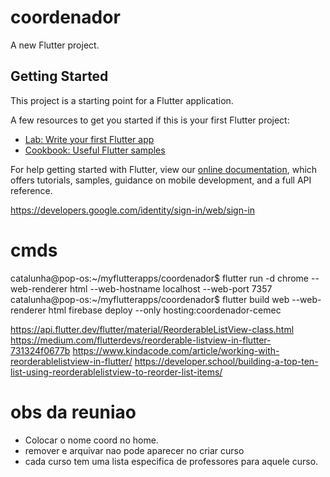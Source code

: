 # coordenador

A new Flutter project.

## Getting Started

This project is a starting point for a Flutter application.

A few resources to get you started if this is your first Flutter project:

- [Lab: Write your first Flutter app](https://flutter.dev/docs/get-started/codelab)
- [Cookbook: Useful Flutter samples](https://flutter.dev/docs/cookbook)

For help getting started with Flutter, view our
[online documentation](https://flutter.dev/docs), which offers tutorials,
samples, guidance on mobile development, and a full API reference.


<!-- The core Firebase JS SDK is always required and must be listed first -->
<script src="/__/firebase/8.7.0/firebase-app.js"></script>

<!-- TODO: Add SDKs for Firebase products that you want to use
     https://firebase.google.com/docs/web/setup#available-libraries -->
<script src="/__/firebase/8.7.0/firebase-analytics.js"></script>

<!-- Initialize Firebase -->
<script src="/__/firebase/init.js"></script>
https://developers.google.com/identity/sign-in/web/sign-in

# cmds
catalunha@pop-os:~/myflutterapps/coordenador$ flutter run -d chrome --web-renderer html --web-hostname localhost --web-port 7357
catalunha@pop-os:~/myflutterapps/coordenador$ flutter build web --web-renderer html
firebase deploy --only hosting:coordenador-cemec


https://api.flutter.dev/flutter/material/ReorderableListView-class.html
https://medium.com/flutterdevs/reorderable-listview-in-flutter-731324f0677b
https://www.kindacode.com/article/working-with-reorderablelistview-in-flutter/
https://developer.school/building-a-top-ten-list-using-reorderablelistview-to-reorder-list-items/

# obs da reuniao 
* Colocar o nome coord no home.
* remover e arquivar nao pode aparecer no criar curso
* cada curso tem uma lista especifica de professores para aquele curso.